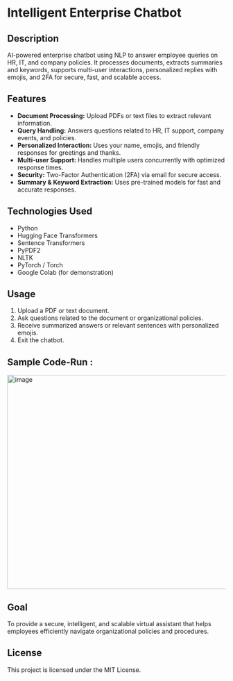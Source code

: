 # Intelligent Enterprise Chatbot

## Description
AI-powered enterprise chatbot using NLP to answer employee queries on HR, IT, and company policies. It processes documents, extracts summaries and keywords, supports multi-user interactions, personalized replies with emojis, and 2FA for secure, fast, and scalable access.

## Features
- **Document Processing:** Upload PDFs or text files to extract relevant information.  
- **Query Handling:** Answers questions related to HR, IT support, company events, and policies.  
- **Personalized Interaction:** Uses your name, emojis, and friendly responses for greetings and thanks.  
- **Multi-user Support:** Handles multiple users concurrently with optimized response times.  
- **Security:** Two-Factor Authentication (2FA) via email for secure access.  
- **Summary & Keyword Extraction:** Uses pre-trained models for fast and accurate responses.

## Technologies Used
- Python  
- Hugging Face Transformers  
- Sentence Transformers  
- PyPDF2  
- NLTK  
- PyTorch / Torch  
- Google Colab (for demonstration)

## Usage
1. Upload a PDF or text document.  
2. Ask questions related to the document or organizational policies.  
3. Receive summarized answers or relevant sentences with personalized emojis.  
4. Exit the chatbot.

## Sample Code-Run : 
<img width="746" height="493" alt="image" src="https://github.com/user-attachments/assets/c27af921-2339-4390-8374-c8b9c8d69191" />

## Goal
To provide a secure, intelligent, and scalable virtual assistant that helps employees efficiently navigate organizational policies and procedures.

## License
This project is licensed under the MIT License.
